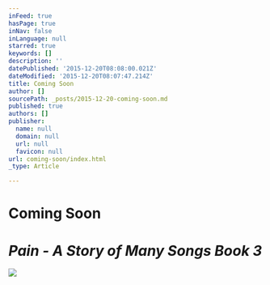 ```yaml
---
inFeed: true
hasPage: true
inNav: false
inLanguage: null
starred: true
keywords: []
description: ''
datePublished: '2015-12-20T08:08:00.021Z'
dateModified: '2015-12-20T08:07:47.214Z'
title: Coming Soon
author: []
sourcePath: _posts/2015-12-20-coming-soon.md
published: true
authors: []
publisher:
  name: null
  domain: null
  url: null
  favicon: null
url: coming-soon/index.html
_type: Article

---
```

# Coming Soon

# _**Pain - A Story of Many Songs Book 3**_
![](https://s3-us-west-2.amazonaws.com/the-grid-img/p/886823ef4bb470e665d667885fdc5421f5feadb1.jpg)